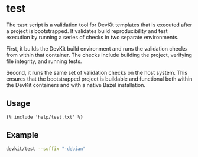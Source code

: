 # test

The `test` script is a validation tool for DevKit templates that is executed after a project is
bootstrapped. It validates build reproducibility and test execution by running a series of checks in
two separate environments.

First, it builds the DevKit build environment and runs the validation checks from within that
container. The checks include building the project, verifying file integrity, and running tests.

Second, it runs the same set of validation checks on the host system. This ensures that the
bootstrapped project is buildable and functional both within the DevKit containers and with a native
Bazel installation.

## Usage

```
{% include 'help/test.txt' %}
```

## Example

```sh
devkit/test --suffix "-debian"
```
